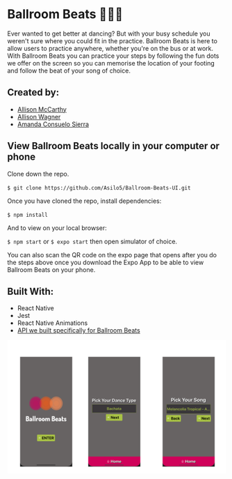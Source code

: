 # Ballroom Beats 💃🏻🎶

Ever wanted to get better at dancing? But with your busy schedule you weren't sure where you could fit in the practice. Ballroom Beats is here to allow users to practice anywhere, whether you're on the bus or at work. With Ballroom Beats you can practice your steps by following the fun dots we offer on the screen so you can memorise the location of your footing and follow the beat of your song of choice.

## Created by:

- [Allison McCarthy](https://github.com/spaceplesiosaur)
- [Allison Wagner](https://github.com/allisonjw)
- [Amanda Consuelo Sierra](https://github.com/Asilo5)

## View Ballroom Beats locally in your computer or phone

Clone down the repo.

``$ git clone https://github.com/Asilo5/Ballroom-Beats-UI.git``

Once you have cloned the repo, install dependencies:

``$ npm install``

And to view on your local browser:

``$ npm start``  or ``$ expo start`` then open simulator of choice.

You can also scan the QR code on the expo page that opens after you do the steps above once you download the Expo App to be able to view Ballroom Beats on your phone.

## Built With:
- React Native
- Jest
- React Native Animations
- [API we built specifically for Ballroom Beats](https://github.com/Jonpatt92/ballroom-beats-service)

![Screenshot](https://github.com/Asilo5/Ballroom-Beats-UI/blob/master/Screenshot%202020-02-26%20at%2013.44.38.png)
